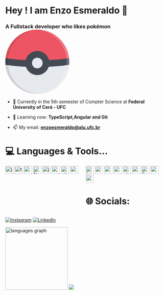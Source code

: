 <h1 align="start">Hey ! I am Enzo Esmeraldo 🦖</h1>
<h3 align="start">A Fullstack developer who likes pokémon <svg height="200px" width="200px" version="1.1" id="Layer_1" xmlns="http://www.w3.org/2000/svg" xmlns:xlink="http://www.w3.org/1999/xlink" viewBox="0 0 511.985 511.985" xml:space="preserve" fill="#000000"><g id="SVGRepo_bgCarrier" stroke-width="0"></g><g id="SVGRepo_tracerCarrier" stroke-linecap="round" stroke-linejoin="round"></g><g id="SVGRepo_iconCarrier"> <path style="fill:#ED5564;" d="M491.859,156.348c-12.891-30.483-31.342-57.865-54.842-81.372 c-23.516-23.5-50.904-41.96-81.373-54.85c-31.56-13.351-65.091-20.125-99.652-20.125c-34.554,0-68.083,6.773-99.645,20.125 c-30.483,12.89-57.865,31.351-81.373,54.85c-23.499,23.507-41.959,50.889-54.85,81.372C6.774,187.91,0,221.44,0,255.993 c0,34.56,6.773,68.091,20.125,99.652c12.89,30.469,31.351,57.857,54.85,81.357c23.507,23.516,50.889,41.967,81.373,54.857 c31.562,13.344,65.091,20.125,99.645,20.125c34.561,0,68.092-6.781,99.652-20.125c30.469-12.891,57.857-31.342,81.373-54.857 c23.5-23.5,41.951-50.889,54.842-81.357c13.344-31.561,20.125-65.092,20.125-99.652C511.984,221.44,505.203,187.91,491.859,156.348z "></path> <path style="fill:#E6E9ED;" d="M0.102,263.18c0.875,32.014,7.593,63.092,20.023,92.465c12.89,30.469,31.351,57.857,54.85,81.357 c23.507,23.516,50.889,41.967,81.373,54.857c31.562,13.344,65.091,20.125,99.645,20.125c34.561,0,68.092-6.781,99.652-20.125 c30.469-12.891,57.857-31.342,81.373-54.857c23.5-23.5,41.951-50.889,54.842-81.357c12.438-29.373,19.156-60.451,20.031-92.465 H0.102z"></path> <path style="fill:#434A54;" d="M510.765,281.211c0.812-8.344,1.219-16.75,1.219-25.218c0-9.516-0.516-18.953-1.531-28.289 c-12.719,1.961-30.984,4.516-53.998,7.054c-43.688,4.82-113.904,10.57-200.463,10.57c-86.552,0-156.776-5.75-200.455-10.57 c-23.022-2.539-41.28-5.093-53.998-7.054C0.516,237.04,0,246.478,0,255.993c0,8.468,0.406,16.875,1.219,25.218 c41.53,6.25,133.027,17.436,254.773,17.436S469.234,287.461,510.765,281.211z"></path> <path style="fill:#E6E9ED;" d="M309.334,266.656c0,29.459-23.891,53.334-53.342,53.334c-29.452,0-53.334-23.875-53.334-53.334 c0-29.453,23.882-53.327,53.334-53.327C285.443,213.33,309.334,237.204,309.334,266.656z"></path> <path style="fill:#434A54;" d="M255.992,170.66c-52.936,0-95.997,43.069-95.997,95.997s43.062,95.988,95.997,95.988 s95.996-43.061,95.996-95.988C351.988,213.729,308.928,170.66,255.992,170.66z M255.992,309.335 c-23.522,0-42.663-19.156-42.663-42.678c0-23.523,19.14-42.663,42.663-42.663c23.531,0,42.654,19.14,42.654,42.663 C298.646,290.178,279.523,309.335,255.992,309.335z"></path> <path style="opacity:0.2;fill:#FFFFFF;enable-background:new ;" d="M491.859,156.348c-12.891-30.483-31.342-57.865-54.842-81.372 c-23.516-23.5-50.904-41.96-81.373-54.85c-31.56-13.351-65.091-20.125-99.652-20.125c-3.57,0-7.125,0.078-10.664,0.219 c30.789,1.25,60.662,7.93,88.974,19.906c30.498,12.89,57.873,31.351,81.371,54.85c23.5,23.507,41.969,50.889,54.857,81.372 c13.359,31.562,20.109,65.092,20.109,99.646c0,34.56-6.75,68.091-20.109,99.652c-12.889,30.469-31.357,57.857-54.857,81.357 c-23.498,23.516-50.873,41.967-81.371,54.857c-28.312,11.969-58.186,18.656-88.974,19.906c3.539,0.141,7.093,0.219,10.664,0.219 c34.561,0,68.092-6.781,99.652-20.125c30.469-12.891,57.857-31.342,81.373-54.857c23.5-23.5,41.951-50.889,54.842-81.357 c13.344-31.561,20.125-65.092,20.125-99.652C511.984,221.44,505.203,187.91,491.859,156.348z"></path> <path style="opacity:0.1;enable-background:new ;" d="M20.125,355.645c12.89,30.469,31.351,57.857,54.85,81.357 c23.507,23.516,50.889,41.967,81.373,54.857c31.562,13.344,65.091,20.125,99.645,20.125c3.57,0,7.125-0.078,10.664-0.219 c-30.789-1.25-60.67-7.938-88.982-19.906c-30.483-12.891-57.857-31.342-81.364-54.857c-23.507-23.5-41.96-50.889-54.858-81.357 c-13.352-31.56-20.117-65.091-20.117-99.652c0-34.554,6.765-68.084,20.116-99.646C54.35,125.864,72.803,98.481,96.31,74.983 c23.507-23.507,50.881-41.968,81.364-54.858c28.312-11.976,58.193-18.656,88.982-19.906c-3.539-0.14-7.094-0.218-10.664-0.218 c-34.554,0-68.083,6.773-99.645,20.125c-30.483,12.89-57.865,31.351-81.373,54.858c-23.499,23.499-41.959,50.881-54.85,81.364 C6.774,187.91,0,221.44,0,255.993C0,290.553,6.774,324.085,20.125,355.645z"></path> </g></svg></h3>

- 🔭 Currently in the 5th semester of Compter Science at **Federal University of Cerá - UFC**

- 🦕 Learning now: **TypeScript,Angular and Git**

- 📫 My email: **enzoesmeraldo@alu.ufc.br**

# 💻 Languages & Tools...

<p align="start">

<div style="display: grid; grid-template-columns: repeat(2, 1fr);">
        <div>
            <img height="25" src="https://img.shields.io/badge/JavaScript-323330?style=for-the-badge&logo=javascript&logoColor=F7DF1E" alt="javascript" title="JavaScript " />
            <img height="25" src="https://img.shields.io/badge/TypeScript-007ACC?style=for-the-badge&logo=typescript&logoColor=white" alt="typescript" title="Typescript " />
            <img height="25" src="https://img.shields.io/badge/Angular-DD0031?style=for-the-badge&logo=angular&logoColor=white" alt="angular" title="Angular " />
            <img height="25" src="https://img.shields.io/badge/next.js-00C58E?style=for-the-badge&logo=nuxtdotjs&logoColor=white" alt="NuxtJs" title="NuxtJs " />
            <img height="25" src="https://img.shields.io/badge/Java-ED8B00?style=for-the-badge&logo=openjdk&logoColor=white" alt="java" title="Java " />
            <img height="25" src="https://img.shields.io/badge/Python-3776AB?style=for-the-badge&logo=python&logoColor=white" alt="python" title="Python" />
            <img height="25" src="https://img.shields.io/badge/GIT-E44C30?style=for-the-badge&logo=git&logoColor=white" alt="git" title="Git" />
            <img height="25" src="https://img.shields.io/badge/C%2B%2B-00599C?style=for-the-badge&logo=c%2B%2B&logoColor=white" alt="c++" title="C++" />
         </div>
         <div>
            <img height="25" src="https://img.shields.io/badge/HTML5-E34F26?style=for-the-badge&logo=html5&logoColor=white" alt="html" title="HTML " />
            <img height="25" src="https://img.shields.io/badge/CSS3-1572B6?style=for-the-badge&logo=css3&logoColor=white" alt="css" title="CSS " />
            <img height="25" src="https://img.shields.io/badge/Sass-CC6699?style=for-the-badge&logo=sass&logoColor=white" alt="sass" title="Sass " />
            <img height="25" src="https://img.shields.io/badge/Node.js-339933?style=for-the-badge&logo=nodedotjs&logoColor=white" alt="nodejs" title="Node.js " />
            <img height="25" src="https://img.shields.io/badge/GitHub-100000?style=for-the-badge&logo=github&logoColor=white" alt="git" title="Git " />
            <img height="25" src="https://img.shields.io/badge/npm-CB3837?style=for-the-badge&logo=npm&logoColor=white" alt="npm" title="npm " />
            <img height="25" src="https://img.shields.io/badge/Figma-F24E1E?style=for-the-badge&logo=figma&logoColor=white" alt="figma" title="Figma" />
            <img height="25" src="https://img.shields.io/badge/replit-667881?style=for-the-badge&logo=replit&logoColor=white" alt="replit" title="Replit" />
            <img height="25" src="https://img.shields.io/badge/Visual_Studio_Code-0078D4?style=for-the-badge&logo=visual%20studio%20code&logoColor=white" alt="vscode" title="VScode" />        


  </div>
</p>

# 🌐 Socials:

[![Instagram](https://img.shields.io/badge/Instagram-E4405F?style=for-the-badge&logo=instagram&logoColor=white)](https://instagram.com/enzoesmeraldo) 
[![LinkedIn](https://img.shields.io/badge/LinkedIn-0077B5?style=for-the-badge&logo=linkedin&logoColor=white)](https://www.linkedin.com/in/enzoesmeraldo/)


###

<div align="start">
   <img src="https://github-readme-stats.vercel.app/api/top-langs?locale=en&hide_title=false&layout=compact&card_width=317.5&langs_count=7&theme=tokyonight&hide_border=false&username=ensinho" height="195" alt="languages graph"  />

 <img src="https://github-readme-stats.vercel.app/api?username=ensinho&show_icons=true&theme=tokyonight" />

 

</div>



